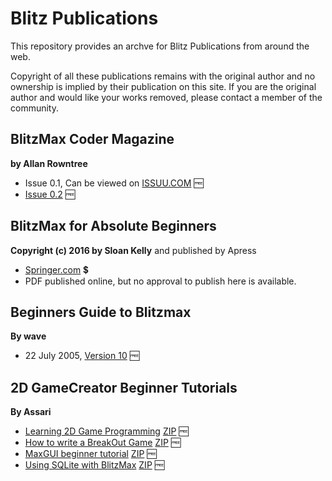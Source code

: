 # Blitz Publications #

This repository provides an archve for Blitz Publications from around the web.

Copyright of all these publications remains with the original author and no ownership is implied by their publication on this site.
If you are the original author and would like your works removed, please contact a member of the community.

## BlitzMax Coder Magazine
**by Allan Rowntree**

* Issue 0.1, Can be viewed on [ISSUU.COM](https://issuu.com/arowx/docs/blitzmaxcoder01heavy) :free:
* [Issue 0.2](blitzmax-coder/blitzmax-coder-02.pdf) :free:

## BlitzMax for Absolute Beginners
**Copyright (c) 2016 by Sloan Kelly** and published by Apress

* [Springer.com](https://link.springer.com/book/10.1007/978-1-4842-2523-3) :heavy_dollar_sign:
* PDF published online, but no approval to publish here is available.

## Beginners Guide to Blitzmax
**By wave**

* 22 July 2005, [Version 10](wave/waves-blitzmax-tutorial-version-10-2005-07-22.pdf) :free:

## 2D GameCreator Beginner Tutorials
**By Assari**

* [Learning 2D Game Programming](assari/learning-2d-game-programming.md) [ZIP](assari/assari-learning-2d-game-programming.zip) :free:
* [How to write a BreakOut Game](assari/assari-how-to-write-a-breakout-game.md) [ZIP](assari/assari-how-to-write-a-breakout-game.zip) :free:
* [MaxGUI beginner tutorial](assari/maxgui-beginner-tutorial.md) [ZIP](assari/assari-maxgui-beginner-tutorial.zip) :free:
* [Using SQLite with BlitzMax](assari/assari-using-sqlite-with-blitzmax.pdf) [ZIP](assari/assari-using-sqlite-with-blitzmax.zip) :free:
